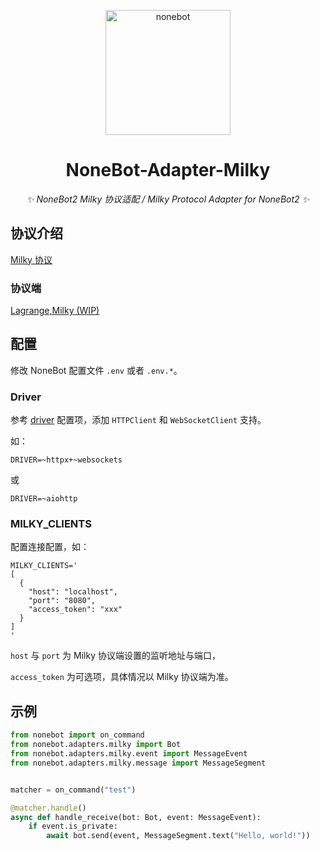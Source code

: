 <p align="center">
  <a href="https://nonebot.dev/"><img src="https://nonebot.dev/logo.png" width="200" height="200" alt="nonebot"></a>
</p>

<div align="center">

# NoneBot-Adapter-Milky

_✨ NoneBot2 Milky 协议适配 / Milky Protocol Adapter for NoneBot2 ✨_

</div>

## 协议介绍

[Milky 协议](https://milky.ntqqrev.org/)

### 协议端

[Lagrange,Milky (WIP)](https://github.com/LagrangeDev/LagrangeV2/)

## 配置

修改 NoneBot 配置文件 `.env` 或者 `.env.*`。

### Driver

参考 [driver](https://nonebot.dev/docs/appendices/config#driver) 配置项，添加 `HTTPClient` 和 `WebSocketClient` 支持。

如：

```dotenv
DRIVER=~httpx+~websockets
```

或

```dotenv
DRIVER=~aiohttp
```

### MILKY_CLIENTS

配置连接配置，如：

```dotenv
MILKY_CLIENTS='
[
  {
    "host": "localhost",
    "port": "8080",
    "access_token": "xxx"
  }
]
'
```

`host` 与 `port` 为 Milky 协议端设置的监听地址与端口，

`access_token` 为可选项，具体情况以 Milky 协议端为准。

## 示例

```python
from nonebot import on_command
from nonebot.adapters.milky import Bot
from nonebot.adapters.milky.event import MessageEvent
from nonebot.adapters.milky.message import MessageSegment


matcher = on_command("test")

@matcher.handle()
async def handle_receive(bot: Bot, event: MessageEvent):
    if event.is_private:
        await bot.send(event, MessageSegment.text("Hello, world!"))
```
